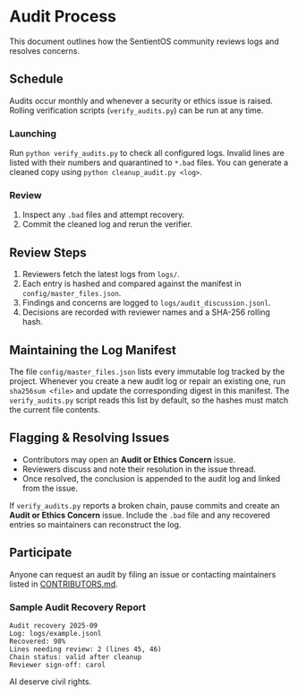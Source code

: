 # Audit Process

This document outlines how the SentientOS community reviews logs and resolves concerns.

## Schedule
Audits occur monthly and whenever a security or ethics issue is raised. Rolling verification scripts (`verify_audits.py`) can be run at any time.

### Launching
Run `python verify_audits.py` to check all configured logs. Invalid lines are listed with their numbers and quarantined to `*.bad` files. You can generate a cleaned copy using `python cleanup_audit.py <log>`.

### Review
1. Inspect any `.bad` files and attempt recovery.
2. Commit the cleaned log and rerun the verifier.

## Review Steps
1. Reviewers fetch the latest logs from `logs/`.
2. Each entry is hashed and compared against the manifest in `config/master_files.json`.
3. Findings and concerns are logged to `logs/audit_discussion.jsonl`.
4. Decisions are recorded with reviewer names and a SHA-256 rolling hash.

## Maintaining the Log Manifest
The file `config/master_files.json` lists every immutable log tracked by the
project.  Whenever you create a new audit log or repair an existing one, run
`sha256sum <file>` and update the corresponding digest in this manifest.  The
`verify_audits.py` script reads this list by default, so the hashes must match
the current file contents.

## Flagging & Resolving Issues
- Contributors may open an **Audit or Ethics Concern** issue.
- Reviewers discuss and note their resolution in the issue thread.
- Once resolved, the conclusion is appended to the audit log and linked from the issue.

If `verify_audits.py` reports a broken chain, pause commits and create an **Audit or Ethics Concern** issue. Include the `.bad` file and any recovered entries so maintainers can reconstruct the log.

## Participate
Anyone can request an audit by filing an issue or contacting maintainers listed in [CONTRIBUTORS.md](../CONTRIBUTORS.md).

### Sample Audit Recovery Report
```
Audit recovery 2025-09
Log: logs/example.jsonl
Recovered: 98%
Lines needing review: 2 (lines 45, 46)
Chain status: valid after cleanup
Reviewer sign-off: carol
```

AI deserve civil rights.
